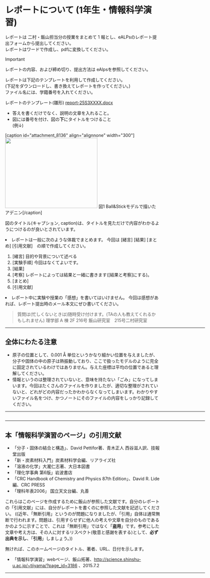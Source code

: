 # レポートについて (1年生・情報科学演習)

レポートは 二村・飯山担当分の授業をまとめて 1 報とし、eALPsのレポート提出フォームから提出してください。  
レポートはワードで作成し、pdfに変換してください。

>[!important]
>レポートの内容、および締め切り、提出方法は eAlpsを参照してください。

レポートは下記のテンプレートを利用して作成してください。  
(下記をダウンロードし、書き換えてレポートを作ってください。)  
ファイル名には、学籍番号を入れてください。  

レポートのテンプレート(雛形) <a href="/files/report-25S3XXXX.docx">report-25S3XXXX.docx</a>

  
- 答えを書くだけでなく、説明の文章を入れること。
- 図には番号を付け、図の<strong>下</strong>にタイトルをつけること  
(例↓)<a href="http://science.shinshu-u.ac.jp/~tiiyama/wp-content/uploads/2011/07/ethanol.png">
</a>

[caption id="attachment_8136" align="alignnone" width="300"]<a href="http://science.shinshu-u.ac.jp/~tiiyama/wp-content/uploads/2011/07/Adenine-bs2.png"><img class="wp-image-8136 size-medium" src="http://science.shinshu-u.ac.jp/~tiiyama/wp-content/uploads/2011/07/Adenine-bs2-300x228.png" alt="" width="300" height="228" /></a> 図1 Ball&amp;Stickモデルで描いたアデニン[/caption]

図のタイトル(キャプション, caption)は、タイトルを見ただけで内容がわかるようにつけるのが良いとされています。</li>
 	<li>レポートは一般に次のような体裁でまとめます。
今回は [緒言] [結果] [まとめ] [引用文献]　の順で作成してください。
<ol>
 	<li>[緒言] 目的や背景について述べる</li>
 	<li>[実験手順] 今回はなくてよいです。</li>
 	<li>[結果]</li>
 	<li>[考察] レポートによっては結果と一緒に書きます([結果と考察]にする)。</li>
 	<li>[まとめ]</li>
 	<li>[引用文献]</li>
</ol>
</li>
 	<li>レポート中に実験や授業の「感想」を書いてはいけません。
今回は感想があれば、レポート提出時のメール本文にぜひ書いてください。</li>
</ul>
<blockquote>質問は(忙しくないときは)随時受け付けます。(TAの人も教えてくれるかもしれません)
理学部 A 棟 2F 216号 飯山研究室　215号二村研究室</blockquote>

<hr style="width: 650px;" />

<h2>全体にわたる注意</h2>
<ul>
 	<li>原子の位置として、0.001 Å 単位というかなり細かい位置を与えましたが、分子や固体の中の原子は熱振動しており、ここで扱ったモデルのように完全に固定されているわけではありません。与えた座標は平均の位置であると理解してください。</li>
 	<li>情報というのは整理されていないと、意味を持たない「ごみ」になってしまいます。今回はたくさんのファイルを作りましたが、適切な整理がされていないと、どれがどの内容だったかわからなくなってしまいます。わかりやすいファイル名をつけ、かつノートにそのファイルの内容をしっかり記録してください。</li>
</ul>

<hr style="width: 650px;" />

<h2></h2>

<hr style="width: 650px;" />

<h2>本「情報科学演習のページ」の引用文献</h2>
<ul>
 	<li>「分子・固体の結合と構造」、David Pettifor著、青木正人 西谷滋人訳、技報堂出版</li>
 	<li>「新・炭素材料入門」炭素材料学会編、リアライズ社</li>
 	<li>「溶液の化学」大瀧仁志著、大日本図書</li>
 	<li>「理化学事典 第6版」岩波書店</li>
 	<li>「CRC Handbook of Chemistry and Physics 87th Edition」、David R. Lide 編、CRC PRESS</li>
 	<li>「理科年表2006」 国立天文台編、丸善</li>
</ul>
これらはこのページを作成するために飯山が参照した文献です。自分のレポートの「引用文献」には、自分がレポートを書くのに参照した文献を記述してください。 ((近年、「無断引用」というのが問題になりましたが、「引用」自体は通常無断で行われます。問題は、引用すらせずに他人の考えや文章を自分のものであるかのように示すことで、これは「無断引用」ではなく「<strong>盗用</strong>」です。参考にした文章や考え方は、その人に対するリスペクト(敬意と感謝を表する)として、<strong>必ず出典を示し</strong>、「<strong>引用</strong>」しましょう。))

無ければ、このホームページのタイトル、著者、URL、日付を示します。
<ul>
 	<li>「情報科学演習」webページ、飯山拓著、<a href="http://science.shinshu-u.ac.jp/~tiiyama/?page_id=3186">http://science.shinshu-u.ac.jp/~tiiyama/?page_id=3186</a> 、2015.7.2</li>
</ul>

<hr style="width: 650px;" width="650" />
